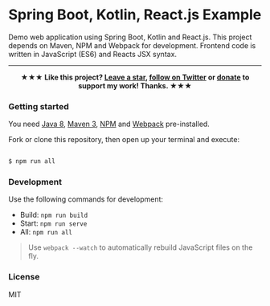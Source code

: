 Spring Boot, Kotlin, React.js Example
========================

Demo web application using Spring Boot, Kotlin and React.js. This project depends on Maven, NPM and Webpack for development. Frontend code is written in JavaScript (ES6) and Reacts JSX syntax.

---

<p align="center">
<strong>★★★ Like this project? <a href="https://github.com/winterbe/spring-kotlin-react-demo/stargazers">Leave a star</a>, <a href="https://twitter.com/winterbe_">follow on Twitter</a> or <a href="https://www.paypal.me/winterbe">donate</a> to support my work! Thanks. ★★★</strong>
</p>

### Getting started

You need [Java 8](https://www.oracle.com/java/), [Maven 3](https://maven.apache.org/
), [NPM](https://www.npmjs.com/) and [Webpack](https://webpack.github.io/) pre-installed.

Fork or clone this repository, then open up your terminal and execute:

```bash

$ npm run all

```

### Development

Use the following commands for development:

- Build: `npm run build`
- Start: `npm run serve`
- All: `npm run all`

> Use `webpack --watch` to automatically rebuild JavaScript files on the fly.

### License

MIT
